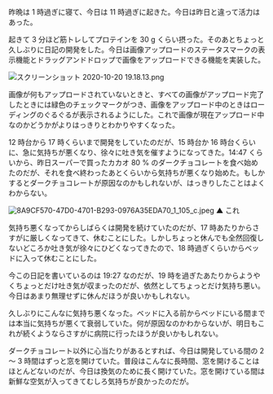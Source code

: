 昨晩は 1 時過ぎに寝て、今日は 11 時過ぎに起きた。今日は昨日と違って活力はあった。

起きて 3 分ほど筋トレしてプロテインを 30 g くらい摂った。そのあとちょっと久しぶりに日記の開発をした。今日は画像アップロードのステータスマークの表示機能とドラッグアンドドロップで画像をアップロードできる機能を実装した。

![スクリーンショット 2020-10-20 19.18.13.png](https://noraworld.github.io/box-bulbasaur/2020/10/570a31a4224bf8297ebfd579280af2af80bb5f838718bdb16d376a37e791389c.png)

画像が何もアップロードされていないときと、すべての画像がアップロード完了したときには緑色のチェックマークがつき、画像をアップロード中のときはローディングのぐるぐるが表示されるようにした。これで画像が現在アップロード中なのかどうかがよりはっきりとわかりやすくなった。

12 時台から 17 時くらいまで開発をしていたのだが、15 時台か 16 時台くらいに、急に気持ちが悪くなり、徐々に吐き気を催すようになってきた。14:47 くらいから、昨日スーパーで買ったカカオ 80 % のダークチョコレートを食べ始めたのだが、それを食べ終わったあとくらいから気持ちが悪くなり始めた。もしかするとダークチョコレートが原因なのかもしれないが、はっきりしたことはよくわからない。

![8A9CF570-47D0-4701-B293-0976A35EDA70_1_105_c.jpeg](https://noraworld.github.io/box-bulbasaur/2020/10/37e5f3501f8949b5f2788bf875c0489fc8b2fd76b6e53317398a827161d4da52.jpeg)
▲ これ

気持ち悪くなってからしばらくは開発を続けていたのだが、17 時あたりからさすがに厳しくなってきて、休むことにした。しかしちょっと休んでも全然回復しないどころか吐き気が徐々にひどくなってきたので、18 時過ぎくらいからベッドに入って休むことにした。

今この日記を書いているのは 19:27 なのだが、19 時を過ぎたあたりからようやくちょっとだけ吐き気が収まったのだが、依然としてちょっとだけ気持ち悪い。今日はあまり無理せずに休んだほうが良いかもしれない。

久しぶりにこんなに気持ち悪くなった。ベッドに入る前からベッドにいる間までは本当に気持ちが悪くて衰弱していた。何が原因なのかわからないが、明日もこれが続くようならさすがに病院に行ったほうが良いかもしれない。

ダークチョコレート以外に心当たりがあるとすれば、今日は開発している間の 2 〜 3 時間はずっと窓を開けていた。普段はこんなに長時間、窓を開けることはほとんどないのだが、今日は換気のために長く開けていた。窓を開けている間は新鮮な空気が入ってきてむしろ気持ちが良かったのだが。

